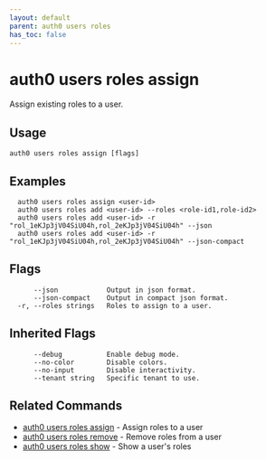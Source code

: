```yaml
---
layout: default
parent: auth0 users roles
has_toc: false
---
```

# auth0 users roles assign

Assign existing roles to a user.

## Usage
```
auth0 users roles assign [flags]
```

## Examples

```
  auth0 users roles assign <user-id>
  auth0 users roles add <user-id> --roles <role-id1,role-id2>
  auth0 users roles add <user-id> -r "rol_1eKJp3jV04SiU04h,rol_2eKJp3jV04SiU04h" --json
  auth0 users roles add <user-id> -r "rol_1eKJp3jV04SiU04h,rol_2eKJp3jV04SiU04h" --json-compact
```


## Flags

```
      --json            Output in json format.
      --json-compact    Output in compact json format.
  -r, --roles strings   Roles to assign to a user.
```


## Inherited Flags

```
      --debug           Enable debug mode.
      --no-color        Disable colors.
      --no-input        Disable interactivity.
      --tenant string   Specific tenant to use.
```


## Related Commands

- [auth0 users roles assign](auth0_users_roles_assign.md) - Assign roles to a user
- [auth0 users roles remove](auth0_users_roles_remove.md) - Remove roles from a user
- [auth0 users roles show](auth0_users_roles_show.md) - Show a user's roles


